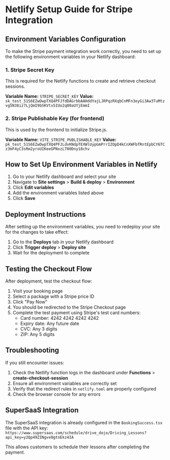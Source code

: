# Netlify Setup Guide for Stripe Integration

## Environment Variables Configuration

To make the Stripe payment integration work correctly, you need to set up the following environment variables in your Netlify dashboard:

### 1. Stripe Secret Key
This is required for the Netlify functions to create and retrieve checkout sessions.

**Variable Name:** `STRIPE_SECRET_KEY`
**Value:** `sk_test_51S6EZwDwpTXQ4PFJfdDAGrbbAAHddYajLJRPqzRXqbCnMFn3eyGi3Aw3TuMtzvg5N38iz7LjQmI9bSKVtx5IUo2q00aUYjEmmI`

### 2. Stripe Publishable Key (for frontend)
This is used by the frontend to initialize Stripe.js.

**Variable Name:** `VITE_STRIPE_PUBLISHABLE_KEY`
**Value:** `pk_test_51S6EZwDwpTXQ4PFJLdvKNdpTEXWlUypGmPrrIZOpD4kCnXWFbfRntEpbCY6TCz3mF4yC3sRm2yroUIKeeGPNxzLT00Dny18chv`

## How to Set Up Environment Variables in Netlify

1. Go to your Netlify dashboard and select your site
2. Navigate to **Site settings** > **Build & deploy** > **Environment**
3. Click **Edit variables**
4. Add the environment variables listed above
5. Click **Save**

## Deployment Instructions

After setting up the environment variables, you need to redeploy your site for the changes to take effect:

1. Go to the **Deploys** tab in your Netlify dashboard
2. Click **Trigger deploy** > **Deploy site**
3. Wait for the deployment to complete

## Testing the Checkout Flow

After deployment, test the checkout flow:

1. Visit your booking page
2. Select a package with a Stripe price ID
3. Click "Pay Now"
4. You should be redirected to the Stripe Checkout page
5. Complete the test payment using Stripe's test card numbers:
   - Card number: 4242 4242 4242 4242
   - Expiry date: Any future date
   - CVC: Any 3 digits
   - ZIP: Any 5 digits

## Troubleshooting

If you still encounter issues:

1. Check the Netlify function logs in the dashboard under **Functions** > **create-checkout-session**
2. Ensure all environment variables are correctly set
3. Verify that the redirect rules in `netlify.toml` are properly configured
4. Check the browser console for any errors

## SuperSaaS Integration

The SuperSaaS integration is already configured in the `BookingSuccess.tsx` file with the API key:
`https://www.supersaas.com/schedule/drive_dojo/Driving_Lessons?api_key=y2Qp49ZINgve0gtnEkz4IA`

This allows customers to schedule their lessons after completing the payment.